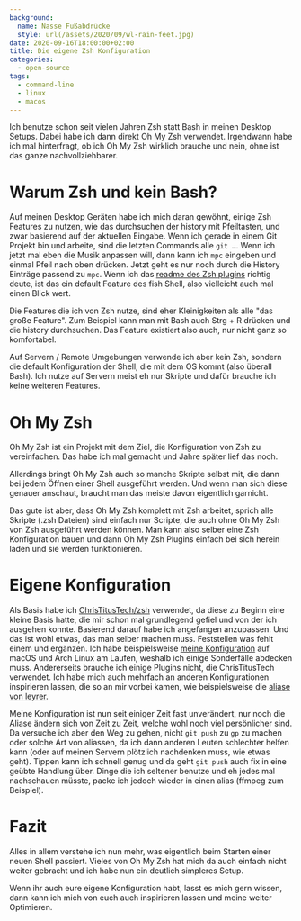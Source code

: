 ```yaml
---
background:
  name: Nasse Fußabdrücke
  style: url(/assets/2020/09/wl-rain-feet.jpg)
date: 2020-09-16T18:00:00+02:00
title: Die eigene Zsh Konfiguration
categories:
  - open-source
tags:
  - command-line
  - linux
  - macos
---
```

Ich benutze schon seit vielen Jahren Zsh statt Bash in meinen Desktop Setups.
Dabei habe ich dann direkt Oh My Zsh verwendet.
Irgendwann habe ich mal hinterfragt, ob ich Oh My Zsh wirklich brauche und nein, ohne ist das ganze nachvollziehbarer.
<!--more-->

# Warum Zsh und kein Bash?

Auf meinen Desktop Geräten habe ich mich daran gewöhnt, einige Zsh Features zu nutzen, wie das durchsuchen der history mit Pfeiltasten, und zwar basierend auf der aktuellen Eingabe.
Wenn ich gerade in einem Git Projekt bin und arbeite, sind die letzten Commands alle `git …`.
Wenn ich jetzt mal eben die Musik anpassen will, dann kann ich `mpc` eingeben und einmal Pfeil nach oben drücken.
Jetzt geht es nur noch durch die History Einträge passend zu `mpc`.
Wenn ich das [readme des Zsh plugins](https://github.com/zsh-users/zsh-history-substring-search) richtig deute, ist das ein default Feature des fish Shell, also vielleicht auch mal einen Blick wert.

Die Features die ich von Zsh nutze, sind eher Kleinigkeiten als alle "das große Feature".
Zum Beispiel kann man mit Bash auch Strg + R drücken und die history durchsuchen.
Das Feature existiert also auch, nur nicht ganz so komfortabel.

Auf Servern / Remote Umgebungen verwende ich aber kein Zsh, sondern die default Konfiguration der Shell, die mit dem OS kommt (also überall Bash).
Ich nutze auf Servern meist eh nur Skripte und dafür brauche ich keine weiteren Features.

# Oh My Zsh

Oh My Zsh ist ein Projekt mit dem Ziel, die Konfiguration von Zsh zu vereinfachen.
Das habe ich mal gemacht und Jahre später lief das noch.

Allerdings bringt Oh My Zsh auch so manche Skripte selbst mit, die dann bei jedem Öffnen einer Shell ausgeführt werden.
Und wenn man sich diese genauer anschaut, braucht man das meiste davon eigentlich garnicht.

Das gute ist aber, dass Oh My Zsh komplett mit Zsh arbeitet, sprich alle Skripte (.zsh Dateien) sind einfach nur Scripte, die auch ohne Oh My Zsh von Zsh ausgeführt werden können.
Man kann also selber eine Zsh Konfiguration bauen und dann Oh My Zsh Plugins einfach bei sich herein laden und sie werden funktionieren.

# Eigene Konfiguration

Als Basis habe ich [ChrisTitusTech/zsh](https://github.com/ChrisTitusTech/zsh) verwendet, da diese zu Beginn eine kleine Basis hatte, die mir schon mal grundlegend gefiel und von der ich ausgehen konnte.
Basierend darauf habe ich angefangen anzupassen.
Und das ist wohl etwas, das man selber machen muss.
Feststellen was fehlt einem und ergänzen.
Ich habe beispielsweise [meine Konfiguration](https://github.com/EdJoPaTo/LinuxScripts/tree/master/Applications/zsh) auf macOS und Arch Linux am Laufen, weshalb ich einige Sonderfälle abdecken muss.
Andererseits brauche ich einige Plugins nicht, die ChrisTitusTech verwendet.
Ich habe mich auch mehrfach an anderen Konfigurationen inspirieren lassen, die so an mir vorbei kamen, wie beispielsweise die [aliase von leyrer](https://github.com/leyrer/linux-home/blob/master/zshrc).

Meine Konfiguration ist nun seit einiger Zeit fast unverändert, nur noch die Aliase ändern sich von Zeit zu Zeit, welche wohl noch viel persönlicher sind.
Da versuche ich aber den Weg zu gehen, nicht `git push` zu `gp` zu machen oder solche Art von aliassen, da ich dann anderen Leuten schlechter helfen kann (oder auf meinen Servern plötzlich nachdenken muss, wie etwas geht).
Tippen kann ich schnell genug und da geht `git push` auch fix in eine geübte Handlung über.
Dinge die ich seltener benutze und eh jedes mal nachschauen müsste, packe ich jedoch wieder in einen alias (ffmpeg zum Beispiel).

# Fazit

Alles in allem verstehe ich nun mehr, was eigentlich beim Starten einer neuen Shell passiert.
Vieles von Oh My Zsh hat mich da auch einfach nicht weiter gebracht und ich habe nun ein deutlich simpleres Setup.

Wenn ihr auch eure eigene Konfiguration habt, lasst es mich gern wissen, dann kann ich mich von euch auch inspirieren lassen und meine weiter Optimieren.
